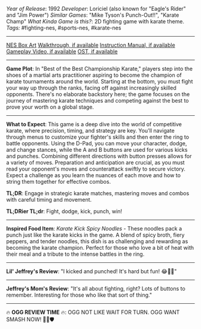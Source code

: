 *Year of Release*: 1992
*Developer*: Loriciel (also known for "Eagle's Rider" and "Jim Power")
*Similar Games*: "Mike Tyson's Punch-Out!!", "Karate Champ"
*What Kinda Game is this?*: 2D fighting game with karate theme.
*Tags:* #fighting-nes, #sports-nes, #karate-nes

---
[NES Box Art](https://www.google.com/search?tbm=isch&q=NES+Box+Art+Best+of+the+Best+Championship+Karate) 
[Walkthrough, if available](https://www.google.com/search?q=Walkthrough+NES+Best+of+the+Best+Championship+Karate)
[Instruction Manual, if available](https://www.google.com/search?q=NES+Instruction+Manual+Best+of+the+Best+Championship+Karate)
[Gameplay Video, if available](https://www.youtube.com/results?search_query=gameplay+NES+Best+of+the+Best+Championship+Karate) 
[OST, if available](https://www.youtube.com/results?search_query=gameplay+NES+Best+of+the+Best+Championship+Karate+OST)

- - -
**Game Plot**: In "Best of the Best Championship Karate," players step into the shoes of a martial arts practitioner aspiring to become the champion of karate tournaments around the world. Starting at the bottom, you must fight your way up through the ranks, facing off against increasingly skilled opponents. There's no elaborate backstory here; the game focuses on the journey of mastering karate techniques and competing against the best to prove your worth on a global stage.

- - -
**What to Expect**: This game is a deep dive into the world of competitive karate, where precision, timing, and strategy are key. You'll navigate through menus to customize your fighter's skills and then enter the ring to battle opponents. Using the D-Pad, you can move your character, dodge, and change stances, while the A and B buttons are used for various kicks and punches. Combining different directions with button presses allows for a variety of moves. Preparation and anticipation are crucial, as you must read your opponent's moves and counterattack swiftly to secure victory. Expect a challenge as you learn the nuances of each move and how to string them together for effective combos.

**TL;DR**: Engage in strategic karate matches, mastering moves and combos with careful timing and movement.

**TL;DRier TL;dr**: Fight, dodge, kick, punch, win!

---
**Inspired Food Item**: *Karate Kick Spicy Noodles* - These noodles pack a punch just like the karate kicks in the game. A blend of spicy broth, fiery peppers, and tender noodles, this dish is as challenging and rewarding as becoming the karate champion. Perfect for those who love a bit of heat with their meal and a tribute to the intense battles in the ring.

---
**Lil' Jeffrey's Review**: "I kicked and punched! It's hard but fun! 😂👊🍜"

---
**Jeffrey's Mom's Review**: "It's all about fighting, right? Lots of buttons to remember. Interesting for those who like that sort of thing."

---
🔥 **OGG REVIEW TIME** 🔥: OGG NOT LIKE WAIT FOR TURN. OGG WANT SMASH NOW! 🤬👊🛡